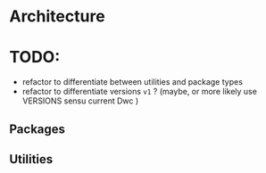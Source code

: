 # Architecture

# TODO: 
* refactor to differentiate between utilities and package types
* refactor to differentiate versions `v1` ? (maybe, or more likely use VERSIONS sensu current Dwc )

## Packages
## Utilities


